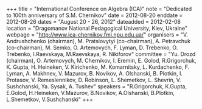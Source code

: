 +++
title = "International Conference on Algebra (ICA)"
note = "Dedicated to 100th anniversary of S.M. Chernikov"
date = 2012-08-20
enddate = 2012-08-26
dates = "August 20 - 26, 2012"
dateadded = 2012-02-08
location = "Dragomanov National Pedagogical University, Kiev, Ukraine"
webpage = "http://www.ica-chernikov.fmi.npu.edu.ua/"
organisers = "V. Andrushchenko (chairman), M. Pratsiovytyi (co-chairman), A. Petravchuk (co-chairman), M. Semko, O. Artemovych, F. Lyman, D. Trebenko, O. Trebenko, I.Raevskaya, M.Raevskaya, R. Nikiforov"
committee = "Yu. Drozd (chairman), O. Artemovych, M. Chernikov, I. Eremin, E. Golod, R.Grigorchuk, K. Gupta, H. Heineken, V. Kirichenko, M. Komarnitsky, L. Kurdachenko, F. Lyman, A. Makhnev, V. Mazurov, B. Novikov, A. Olshanski, B. Plotkin, I. Protasov, V. Remeslennikov, D. Robinson, L. Shemetkov, L. Shevrin, V. Sushchanski, Ya. Sysak, A. Tushev"
speakers = "R.Grigorchuk, K.Gupta, E.Golod, H.Heineken, V.Mazurov, B.Novikov, A.Olshanski, B.Plotkin, L.Shemetkov, V.Sushchanski"
+++
